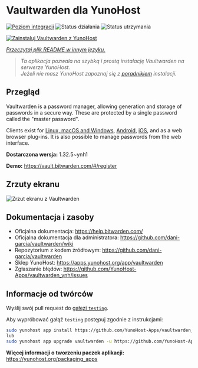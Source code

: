<!--
To README zostało automatycznie wygenerowane przez <https://github.com/YunoHost/apps/tree/master/tools/readme_generator>
Nie powinno być ono edytowane ręcznie.
-->

# Vaultwarden dla YunoHost

[![Poziom integracji](https://apps.yunohost.org/badge/integration/vaultwarden)](https://ci-apps.yunohost.org/ci/apps/vaultwarden/)
![Status działania](https://apps.yunohost.org/badge/state/vaultwarden)
![Status utrzymania](https://apps.yunohost.org/badge/maintained/vaultwarden)

[![Zainstaluj Vaultwarden z YunoHost](https://install-app.yunohost.org/install-with-yunohost.svg)](https://install-app.yunohost.org/?app=vaultwarden)

*[Przeczytaj plik README w innym języku.](./ALL_README.md)*

> *Ta aplikacja pozwala na szybką i prostą instalację Vaultwarden na serwerze YunoHost.*  
> *Jeżeli nie masz YunoHost zapoznaj się z [poradnikiem](https://yunohost.org/install) instalacji.*

## Przegląd

Vaultwarden is a password manager, allowing generation and storage of passwords in a secure way. These are protected by a single password called the "master password".

Clients exist for [Linux, macOS and Windows](https://bitwarden.com/#download), [Android](https://play.google.com/store/apps/details?id=com.x8bit.bitwarden), [iOS](https://itunes.apple.com/app/bitwarden-free-password-manager/id1137397744?mt=8), and as a web browser plug-ins. It is also possible to manage passwords from the web interface.


**Dostarczona wersja:** 1.32.5~ynh1

**Demo:** <https://vault.bitwarden.com/#/register>

## Zrzuty ekranu

![Zrzut ekranu z Vaultwarden](./doc/screenshots/screenshot1.png)

## Dokumentacja i zasoby

- Oficjalna dokumentacja: <https://help.bitwarden.com/>
- Oficjalna dokumentacja dla administratora: <https://github.com/dani-garcia/vaultwarden/wiki>
- Repozytorium z kodem źródłowym: <https://github.com/dani-garcia/vaultwarden>
- Sklep YunoHost: <https://apps.yunohost.org/app/vaultwarden>
- Zgłaszanie błędów: <https://github.com/YunoHost-Apps/vaultwarden_ynh/issues>

## Informacje od twórców

Wyślij swój pull request do [gałęzi `testing`](https://github.com/YunoHost-Apps/vaultwarden_ynh/tree/testing).

Aby wypróbować gałąź `testing` postępuj zgodnie z instrukcjami:

```bash
sudo yunohost app install https://github.com/YunoHost-Apps/vaultwarden_ynh/tree/testing --debug
lub
sudo yunohost app upgrade vaultwarden -u https://github.com/YunoHost-Apps/vaultwarden_ynh/tree/testing --debug
```

**Więcej informacji o tworzeniu paczek aplikacji:** <https://yunohost.org/packaging_apps>
